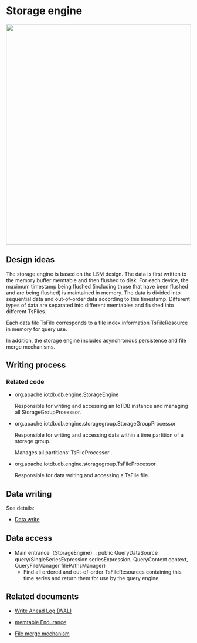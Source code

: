 <!--

    Licensed to the Apache Software Foundation (ASF) under one
    or more contributor license agreements.  See the NOTICE file
    distributed with this work for additional information
    regarding copyright ownership.  The ASF licenses this file
    to you under the Apache License, Version 2.0 (the
    "License"); you may not use this file except in compliance
    with the License.  You may obtain a copy of the License at
    
        http://www.apache.org/licenses/LICENSE-2.0
    
    Unless required by applicable law or agreed to in writing,
    software distributed under the License is distributed on an
    "AS IS" BASIS, WITHOUT WARRANTIES OR CONDITIONS OF ANY
    KIND, either express or implied.  See the License for the
    specific language governing permissions and limitations
    under the License.

-->

# Storage engine

<img style="width:100%; max-width:800px; max-height:600px; margin-left:auto; margin-right:auto; display:block;" src="https://user-images.githubusercontent.com/19167280/73625255-03fe2680-467f-11ea-91ae-64407ef1125c.png">

## Design ideas

The storage engine is based on the LSM design. The data is first written to the memory buffer memtable and then flushed to disk. For each device, the maximum timestamp being flushed (including those that have been flushed and are being flushed) is maintained in memory. The data is divided into sequential data and out-of-order data according to this timestamp. Different types of data are separated into different memtables and flushed into different TsFiles.

Each data file TsFile corresponds to a file index information TsFileResource in memory for query use.

In addition, the storage engine includes asynchronous persistence and file merge mechanisms.

## Writing process

### Related code

* org.apache.iotdb.db.engine.StorageEngine

  Responsible for writing and accessing an IoTDB instance and managing all StorageGroupProsessor.

* org.apache.iotdb.db.engine.storagegroup.StorageGroupProcessor

  Responsible for writing and accessing data within a time partition of a storage group. 

  Manages all partitions‘ TsFileProcessor .

* org.apache.iotdb.db.engine.storagegroup.TsFileProcessor

  Responsible for data writing and accessing a TsFile file.

## Data writing
See details:
* [Data write](../StorageEngine/DataManipulation.md)

## Data access

* Main entrance（StorageEngine）: public QueryDataSource query(SingleSeriesExpression seriesExpression, QueryContext context, QueryFileManager filePathsManager)
  ​    
	* Find all ordered and out-of-order TsFileResources containing this time series and return them for use by the query engine

## Related documents

* [Write Ahead Log (WAL)](../StorageEngine/WAL.md)

* [memtable Endurance](../StorageEngine/FlushManager.md)

* [File merge mechanism](../StorageEngine/MergeManager.md)
